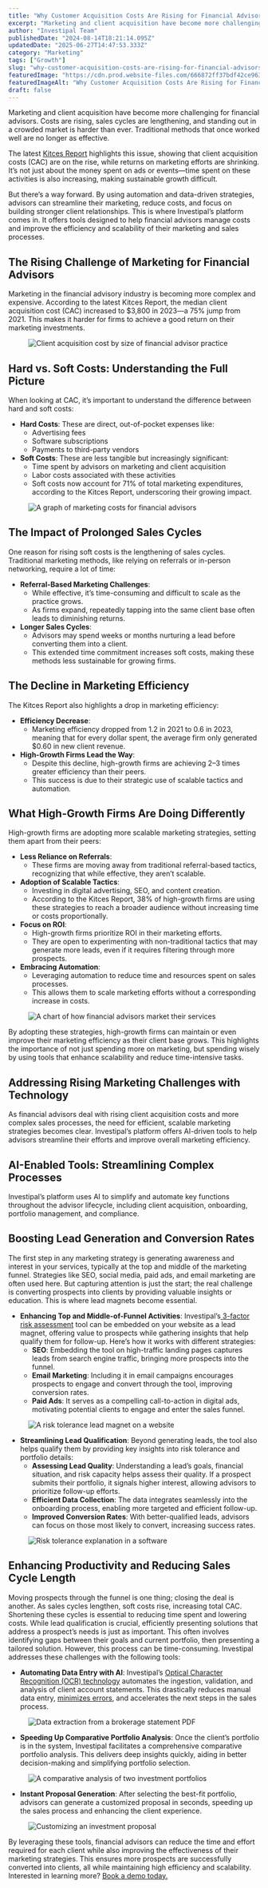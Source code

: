 ```yaml
---
title: "Why Customer Acquisition Costs Are Rising for Financial Advisors (And What To Do About It)"
excerpt: "Marketing and client acquisition have become more challenging for financial advisors. Costs are rising, sales cycles are lengthening, and standing out in a crowded market is harder than ever."
author: "Investipal Team"
publishedDate: "2024-08-14T18:21:14.095Z"
updatedDate: "2025-06-27T14:47:53.333Z"
category: "Marketing"
tags: ["Growth"]
slug: "why-customer-acquisition-costs-are-rising-for-financial-advisors-and-what-to-do-about-it"
featuredImage: "https://cdn.prod.website-files.com/666872ff37bdf42ce9637d77/66e200a853b036f220d94360_Why%20Customer%20Acquisition%20Costs%20Are%20Rising%20for%20Financial%20Advisors%20(And%20What%20To%20Do%20About%20It)%20(1).png"
featuredImageAlt: "Why Customer Acquisition Costs Are Rising for Financial Advisors (And What To Do About It)"
draft: false
---
```

<p id="">Marketing and client acquisition have become more challenging for financial advisors. Costs are rising, sales cycles are lengthening, and standing out in a crowded market is harder than ever. Traditional methods that once worked well are no longer as effective.</p><p id="">The latest <a rel="noopener noreferrer" target="_blank" href="https://www.kitces.com/kitces-report-financial-planner-advisor-marketing-tactics-strategies-referrals-centers-influence-networking/?utm_source=linkedin&utm_medium=social&utm_campaign=Research_Social" id="">Kitces Report</a> highlights this issue, showing that client acquisition costs (CAC) are on the rise, while returns on marketing efforts are shrinking. It’s not just about the money spent on ads or events—time spent on these activities is also increasing, making sustainable growth difficult.</p><p id="">But there’s a way forward. By using automation and data-driven strategies, advisors can streamline their marketing, reduce costs, and focus on building stronger client relationships. This is where Investipal’s platform comes in. It offers tools designed to help financial advisors manage costs and improve the efficiency and scalability of their marketing and sales processes.</p><h2 id=""><strong id="">The Rising Challenge of Marketing for Financial Advisors</strong></h2><p id="">Marketing in the financial advisory industry is becoming more complex and expensive. According to the latest Kitces Report, the median client acquisition cost (CAC) increased to $3,800 in 2023—a 75% jump from 2021. This makes it harder for firms to achieve a good return on their marketing investments.</p><figure id="" class="w-richtext-figure-type-image w-richtext-align-fullwidth" style="max-width:2240px" data-rt-type="image" data-rt-align="fullwidth" data-rt-max-width="2240px"><div id=""><img src="/images/inline/why-customer-acquisition-costs-are-rising-for-financial-advisors-and-what-to-do-about-it-0-8b57092cd7.webp" loading="lazy" alt="Client acquisition cost by size of financial advisor practice" width="auto" height="auto" id=""></div></figure><h2 id=""><strong id="">Hard vs. Soft Costs: Understanding the Full Picture</strong></h2><p id="">When looking at CAC, it’s important to understand the difference between hard and soft costs:</p><ul id=""><li id=""><strong id="">Hard Costs</strong>: These are direct, out-of-pocket expenses like:<ul id=""><li id="">Advertising fees</li><li id="">Software subscriptions</li><li id="">Payments to third-party vendors</li></ul></li><li id=""><strong id="">Soft Costs</strong>: These are less tangible but increasingly significant:<ul id=""><li id="">Time spent by advisors on marketing and client acquisition</li><li id="">Labor costs associated with these activities</li><li id="">Soft costs now account for 71% of total marketing expenditures, according to the Kitces Report, underscoring their growing impact.</li></ul></li></ul><figure id="" class="w-richtext-figure-type-image w-richtext-align-fullwidth" style="max-width:2240px" data-rt-type="image" data-rt-align="fullwidth" data-rt-max-width="2240px"><div id=""><img src="/images/inline/why-customer-acquisition-costs-are-rising-for-financial-advisors-and-what-to-do-about-it-1-de701aa974.webp" loading="lazy" alt="A graph of marketing costs for financial advisors" width="auto" height="auto" id=""></div></figure><h2 id=""><strong id="">The Impact of Prolonged Sales Cycles</strong></h2><p id="">One reason for rising soft costs is the lengthening of sales cycles. Traditional marketing methods, like relying on referrals or in-person networking, require a lot of time:</p><ul id=""><li id=""><strong id="">Referral-Based Marketing Challenges</strong>:<ul id=""><li id="">While effective, it’s time-consuming and difficult to scale as the practice grows.</li><li id="">As firms expand, repeatedly tapping into the same client base often leads to diminishing returns.</li></ul></li><li id=""><strong id="">Longer Sales Cycles</strong>:<ul id=""><li id="">Advisors may spend weeks or months nurturing a lead before converting them into a client.</li><li id="">This extended time commitment increases soft costs, making these methods less sustainable for growing firms.</li></ul></li></ul><h2 id=""><strong id="">The Decline in Marketing Efficiency</strong></h2><p id="">The Kitces Report also highlights a drop in marketing efficiency:</p><ul id=""><li id=""><strong id="">Efficiency Decrease</strong>:<ul id=""><li id="">Marketing efficiency dropped from 1.2 in 2021 to 0.6 in 2023, meaning that for every dollar spent, the average firm only generated $0.60 in new client revenue.</li></ul></li><li id=""><strong id="">High-Growth Firms Lead the Way</strong>:<ul id=""><li id="">Despite this decline, high-growth firms are achieving 2–3 times greater efficiency than their peers.</li><li id="">This success is due to their strategic use of scalable tactics and automation.</li></ul></li></ul><h2 id=""><strong id="">What High-Growth Firms Are Doing Differently</strong></h2><p id="">High-growth firms are adopting more scalable marketing strategies, setting them apart from their peers:</p><ul id=""><li id=""><strong id="">Less Reliance on Referrals</strong>:<ul id=""><li id="">These firms are moving away from traditional referral-based tactics, recognizing that while effective, they aren’t scalable.</li></ul></li><li id=""><strong id="">Adoption of Scalable Tactics</strong>:<ul id=""><li id="">Investing in digital advertising, SEO, and content creation.</li><li id="">According to the Kitces Report, 38% of high-growth firms are using these strategies to reach a broader audience without increasing time or costs proportionally.</li></ul></li><li id=""><strong id="">Focus on ROI</strong>:<ul id=""><li id="">High-growth firms prioritize ROI in their marketing efforts.</li><li id="">They are open to experimenting with non-traditional tactics that may generate more leads, even if it requires filtering through more prospects.</li></ul></li><li id=""><strong id="">Embracing Automation</strong>:<ul id=""><li id="">Leveraging automation to reduce time and resources spent on sales processes.</li><li id="">This allows them to scale marketing efforts without a corresponding increase in costs.</li></ul></li></ul><figure id="" class="w-richtext-figure-type-image w-richtext-align-fullwidth" style="max-width:2240px" data-rt-type="image" data-rt-align="fullwidth" data-rt-max-width="2240px"><div id=""><img src="/images/inline/why-customer-acquisition-costs-are-rising-for-financial-advisors-and-what-to-do-about-it-2-a7cd48f0a6.webp" loading="lazy" alt="A chart of how financial advisors market their services" width="auto" height="auto" id=""></div></figure><p id="">By adopting these strategies, high-growth firms can maintain or even improve their marketing efficiency as their client base grows. This highlights the importance of not just spending more on marketing, but spending wisely by using tools that enhance scalability and reduce time-intensive tasks.</p><h2 id=""><strong id="">Addressing Rising Marketing Challenges with Technology</strong></h2><p id="">As financial advisors deal with rising client acquisition costs and more complex sales processes, the need for efficient, scalable marketing strategies becomes clear. Investipal’s platform offers AI-driven tools to help advisors streamline their efforts and improve overall marketing efficiency.</p><h2 id=""><strong id="">AI-Enabled Tools: Streamlining Complex Processes</strong></h2><p id="">Investipal’s platform uses AI to simplify and automate key functions throughout the advisor lifecycle, including client acquisition, onboarding, portfolio management, and compliance.</p><h2 id=""><strong id="">Boosting Lead Generation and Conversion Rates</strong></h2><p id="">The first step in any marketing strategy is generating awareness and interest in your services, typically at the top and middle of the marketing funnel. Strategies like SEO, social media, paid ads, and email marketing are often used here. But capturing attention is just the start; the real challenge is converting prospects into clients by providing valuable insights or education. This is where lead magnets become essential.</p><ul id=""><li id=""><strong id="">Enhancing Top and Middle-of-Funnel Activities</strong>: Investipal’s<a href="/risk-assessment" id=""> 3-factor risk assessment</a> tool can be embedded on your website as a lead magnet, offering value to prospects while gathering insights that help qualify them for follow-up. Here’s how it works with different strategies:<ul id=""><li id=""><strong id="">SEO</strong>: Embedding the tool on high-traffic landing pages captures leads from search engine traffic, bringing more prospects into the funnel.</li><li id=""><strong id="">Email Marketing</strong>: Including it in email campaigns encourages prospects to engage and convert through the tool, improving conversion rates.</li><li id=""><strong id="">Paid Ads</strong>: It serves as a compelling call-to-action in digital ads, motivating potential clients to engage and enter the sales funnel.</li></ul></li></ul><figure id="" class="w-richtext-figure-type-image w-richtext-align-fullwidth" style="max-width:2240px" data-rt-type="image" data-rt-align="fullwidth" data-rt-max-width="2240px"><div id=""><img src="/images/inline/why-customer-acquisition-costs-are-rising-for-financial-advisors-and-what-to-do-about-it-3-691d46abff.webp" loading="lazy" alt="A risk tolerance lead magnet on a website" width="auto" height="auto" id=""></div></figure><ul id=""><li id=""><strong id="">Streamlining Lead Qualification</strong>: Beyond generating leads, the tool also helps qualify them by providing key insights into risk tolerance and portfolio details:<ul id=""><li id=""><strong id="">Assessing Lead Quality</strong>: Understanding a lead’s goals, financial situation, and risk capacity helps assess their quality. If a prospect submits their portfolio, it signals higher interest, allowing advisors to prioritize follow-up efforts.</li><li id=""><strong id="">Efficient Data Collection</strong>: The data integrates seamlessly into the onboarding process, enabling more targeted and efficient follow-up.</li><li id=""><strong id="">Improved Conversion Rates</strong>: With better-qualified leads, advisors can focus on those most likely to convert, increasing success rates.</li></ul></li></ul><figure id="" class="w-richtext-figure-type-image w-richtext-align-fullwidth" style="max-width:2240px" data-rt-type="image" data-rt-align="fullwidth" data-rt-max-width="2240px"><div id=""><img src="/images/inline/why-customer-acquisition-costs-are-rising-for-financial-advisors-and-what-to-do-about-it-4-700b40f95e.webp" loading="lazy" alt="Risk tolerance explanation in a software" width="auto" height="auto" id=""></div></figure><h2 id=""><strong id="">Enhancing Productivity and Reducing Sales Cycle Length</strong></h2><p id="">Moving prospects through the funnel is one thing; closing the deal is another. As sales cycles lengthen, soft costs rise, increasing total CAC. Shortening these cycles is essential to reducing time spent and lowering costs. While lead qualification is crucial, efficiently presenting solutions that address a prospect’s needs is just as important. This often involves identifying gaps between their goals and current portfolio, then presenting a tailored solution. However, this process can be time-consuming. Investipal addresses these challenges with the following tools:</p><ul id=""><li id=""><strong id="">Automating Data Entry with AI</strong>: Investipal’s <a href="/blog/using-ocr-technology-to-automate-account-statement-scanning-for-financial-advisors" id="">Optical Character Recognition (OCR) technology</a> automates the ingestion, validation, and analysis of client account statements. This drastically reduces manual data entry, <a href="/blog/understanding-nigos-why-theyre-costing-your-firm-and-how-to-reduce-them" id="">minimizes errors</a>, and accelerates the next steps in the sales process.</li></ul><figure id="" class="w-richtext-figure-type-image w-richtext-align-fullwidth" style="max-width:2240px" data-rt-type="image" data-rt-align="fullwidth" data-rt-max-width="2240px"><div id=""><img src="/images/inline/why-customer-acquisition-costs-are-rising-for-financial-advisors-and-what-to-do-about-it-5-f0bfb18f1d.webp" loading="lazy" alt="Data extraction from a brokerage statement PDF" width="auto" height="auto" id=""></div></figure><ul id=""><li id=""><strong id="">Speeding Up Comparative Portfolio Analysis</strong>: Once the client’s portfolio is in the system, Investipal facilitates a comprehensive comparative portfolio analysis. This delivers deep insights quickly, aiding in better decision-making and simplifying portfolio selection.</li></ul><figure id="" class="w-richtext-figure-type-image w-richtext-align-fullwidth" style="max-width:2240px" data-rt-type="image" data-rt-align="fullwidth" data-rt-max-width="2240px"><div id=""><img src="/images/inline/why-customer-acquisition-costs-are-rising-for-financial-advisors-and-what-to-do-about-it-6-b48bbb21f5.webp" loading="lazy" alt="A comparative analysis of two investment portfolios" width="auto" height="auto" id=""></div></figure><ul id=""><li id=""><strong id="">Instant Proposal Generation</strong>: After selecting the best-fit portfolio, advisors can generate a customized proposal in seconds, speeding up the sales process and enhancing the client experience.</li></ul><figure id="" class="w-richtext-figure-type-image w-richtext-align-fullwidth" style="max-width:2240px" data-rt-type="image" data-rt-align="fullwidth" data-rt-max-width="2240px"><div id=""><img src="/images/inline/why-customer-acquisition-costs-are-rising-for-financial-advisors-and-what-to-do-about-it-7-fcd44cc615.webp" loading="lazy" alt="Customizing an investment proposal" width="auto" height="auto" id=""></div></figure><p id="">By leveraging these tools, financial advisors can reduce the time and effort required for each client while also improving the effectiveness of their marketing strategies. This ensures more prospects are successfully converted into clients, all while maintaining high efficiency and scalability. Interested in learning more? <a href="/book-a-demo" id="">Book a demo today.</a></p>